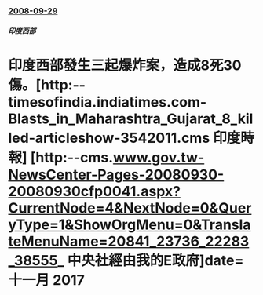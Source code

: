 ### [2008-09-29](/news/2008/09/29/index.md)

##### 印度西部
# 印度西部發生三起爆炸案，造成8死30傷。[http:--timesofindia.indiatimes.com-Blasts_in_Maharashtra_Gujarat_8_killed-articleshow-3542011.cms 印度時報] [http:--cms.www.gov.tw-NewsCenter-Pages-20080930-20080930cfp0041.aspx?CurrentNode=4&NextNode=0&QueryType=1&ShowOrgMenu=0&TranslateMenuName=20841_23736_22283_38555_ 中央社經由我的E政府]date=十一月 2017 



